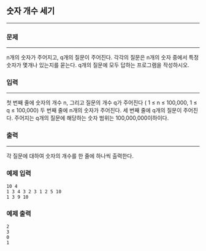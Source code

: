 ## 숫자 개수 세기
***
### 문제
***
n개의 숫자가 주어지고, q개의 질문이 주어진다. 각각의 질문은 n개의 숫자 중에서 특정 숫자가 몇개나 있는지를 묻는다. q개의 질문에 모두 답하는 프로그램을 작성하시오.

### 입력
***
첫 번째 줄에 숫자의 개수 n, 그리고 질문의 개수 q가 주어진다 ( 1 ≤ n ≤ 100,000, 1 ≤ q ≤ 100,000) 두 번째 줄에 n개의 숫자가 주어진다. 세 번째 줄에 q개의 질문이 주어진다. 주어지는 q개의 질문에 해당하는 숫자 범위는 100,000,000이하이다.  


### 출력
***
각 질문에 대하여 숫자의 개수를 한 줄에 하나씩 출력한다.  

### 예제 입력
```
10 4
1 3 4 3 2 3 1 2 5 10
1 3 9 10
```
### 예제 출력
```
2
3
0
1
```
